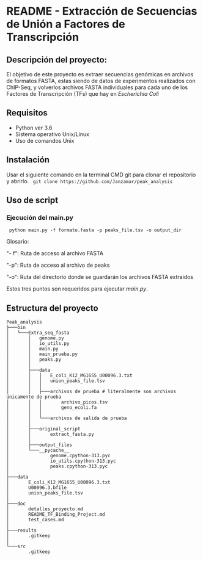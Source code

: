 # README - Extracción de Secuencias de Unión a Factores de Transcripción

## Descripción del proyecto:
El objetivo de este proyecto es extraer secuencias genómicas en archivos de formatos FASTA, estas siendo de datos de experimentos realizados con ChIP-Seq, y volverlos archivos FASTA individuales para cada uno de los Factores de Transcripción (TFs) que hay en _Escherichia Coli_

## Requisitos 
- Python ver 3.6 
- Sistema operativo Unix/Linux
- Uso de comandos Unix

## Instalación 
Usar el siguiente comando en la terminal CMD git para clonar el repositorio y abrirlo.
`` git clone https://github.com/Janzamar/peak_analysis``

## Uso de script 

### Ejecución del main.py
`` python main.py -f formato.fasta -p peaks_file.tsv -o output_dir``

Glosario:

"- f": Ruta de acceso al archivo FASTA 

"-p": Ruta de acceso al archivo de peaks

"-o": Ruta del directorio donde se guardarán los archivos FASTA extraídos


Estos tres puntos son requeridos para ejecutar _main.py_.

## Estructura del proyecto

```
Peak_analysis                                                                       
├───bin
│   └───Extra_seq_fasta
│       │   genome.py
│       │   io_utils.py
│       │   main.py
│       │   main_prueba.py
│       │   peaks.py
│       │
│       ├───data
│       │   │   E_coli_K12_MG1655_U00096.3.txt
│       │   │   union_peaks_file.tsv
│       │   │
│       │   ├───archivos de prueba # literalmente son archivos únicamente de prueba
│       │   │       archivo_picos.tsv
│       │   │       geno_ecoli.fa
│       │   │
│       │   └───archivos de salida de prueba
│       │
│       ├───original_script
│       │       extract_fasta.py
│       │
│       ├───output_files
│       └───__pycache__
│               genome.cpython-313.pyc
│               io_utils.cpython-313.pyc
│               peaks.cpython-313.pyc
│
├───data
│       E_coli_K12_MG1655_U00096.3.txt
│       U00096.3.bfile
│       union_peaks_file.tsv
│
├───doc
│       detalles_proyecto.md
│       README_TF_Binding_Project.md
│       test_cases.md
│
├───results
│       .gitkeep
│
└───src
        .gitkeep
```
